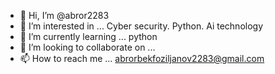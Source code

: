- 👋 Hi, I’m @abror2283
- 👀 I’m interested in ... Cyber security. Python. Ai technology
- 🌱 I’m currently learning ... python
- 💞️ I’m looking to collaborate on ...
- 📫 How to reach me ... abrorbekfoziljanov2283@gmail.com

<!---
abror2283/abror2283 is a ✨ special ✨ repository because its `README.md` (this file) appears on your GitHub profile.
You can click the Preview link to take a look at your changes.
--->
